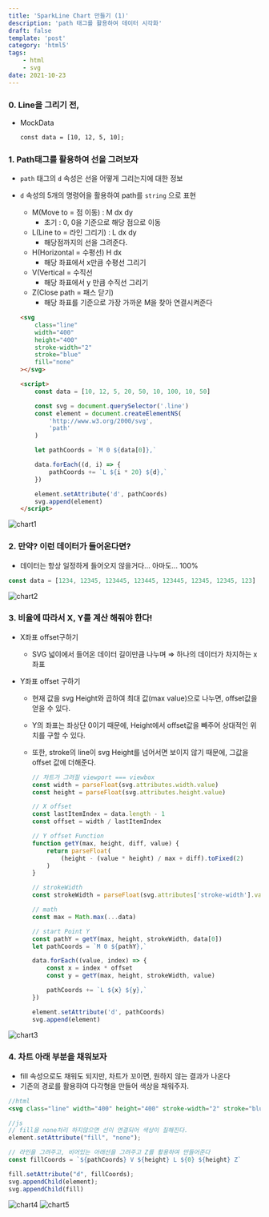 ```yaml
---
title: 'SparkLine Chart 만들기 (1)'
description: 'path 태그를 활용하여 데이터 시각화'
draft: false
template: 'post'
category: 'html5'
tags:
    - html
    - svg
date: 2021-10-23
---
```


### 0. Line을 그리기 전,

-   MockData

    ```html
    const data = [10, 12, 5, 10];
    ```

### 1. Path태그를 활용하여 선을 그려보자

-   `path` 태그의 `d` 속성은 선을 어떻게 그리는지에 대한 정보
-   `d` 속성의 5개의 명령어을 활용하여 path를 `string` 으로 표현

    -   M(Move to = 점 이동) : M dx dy
        -   초기 : 0, 0을 기준으로 해당 점으로 이동
    -   L(Line to = 라인 그리기) : L dx dy
        -   해당점까지의 선을 그려준다.
    -   H(Horizontal = 수평선) H dx
        -   해당 좌표에서 x만큼 수평선 그리기
    -   V(Vertical = 수직선
        -   해당 좌표에서 y 만큼 수직선 그리기
    -   Z(Close path = 패스 닫기)
        -   해당 좌표를 기준으로 가장 가까운 M을 찾아 연결시켜준다

    ```html
    <svg
        class="line"
        width="400"
        height="400"
        stroke-width="2"
        stroke="blue"
        fill="none"
    ></svg>

    <script>
        const data = [10, 12, 5, 20, 50, 10, 100, 10, 50]

        const svg = document.querySelector('.line')
        const element = document.createElementNS(
            'http://www.w3.org/2000/svg',
            'path'
        )

        let pathCoords = `M 0 ${data[0]},`

        data.forEach((d, i) => {
            pathCoords += `L ${i * 20} ${d},`
        })

        element.setAttribute('d', pathCoords)
        svg.append(element)
    </script>
    ```

![chart1](../../assets/chart-1.png)

### 2. 만약? 이런 데이터가 들어온다면?

-   데이터는 항상 일정하게 들어오지 않을거다... 아마도... 100%

```jsx
const data = [1234, 12345, 123445, 123445, 123445, 12345, 12345, 123]
```

![chart2](../../assets/chart-2.png)

### 3. 비율에 따라서 X, Y를 계산 해줘야 한다!

-   X좌표 offset구하기
    -   SVG 넓이에서 들어온 데이터 길이만큼 나누며 ⇒ 하나의 데이터가 차지하는 x 좌표
-   Y좌표 offset 구하기

    -   현재 값을 svg Height와 곱하여 최대 값(max value)으로 나누면, offset값을 얻을 수 있다.
    -   Y의 좌표는 좌상단 0이기 때문에, Height에서 offset값을 빼주어 상대적인 위치를 구할 수 있다.
    -   또한, stroke의 line이 svg Height를 넘어서면 보이지 않기 때문에, 그값을 offset 값에 더해준다.

        ```jsx
        // 차트가 그려질 viewport === viewbox
        const width = parseFloat(svg.attributes.width.value)
        const height = parseFloat(svg.attributes.height.value)

        // X offset
        const lastItemIndex = data.length - 1
        const offset = width / lastItemIndex

        // Y offset Function
        function getY(max, height, diff, value) {
            return parseFloat(
                (height - (value * height) / max + diff).toFixed(2)
            )
        }

        // strokeWidth
        const strokeWidth = parseFloat(svg.attributes['stroke-width'].value)

        // math
        const max = Math.max(...data)

        // start Point Y
        const pathY = getY(max, height, strokeWidth, data[0])
        let pathCoords = `M 0 ${pathY},`

        data.forEach((value, index) => {
            const x = index * offset
            const y = getY(max, height, strokeWidth, value)

            pathCoords += `L ${x} ${y},`
        })

        element.setAttribute('d', pathCoords)
        svg.append(element)
        ```

![chart3](../../assets/chart-3.png)

### 4. 차트 아래 부분을 채워보자

-   fill 속성으로도 채워도 되지만, 차트가 꼬이면, 원하지 않는 결과가 나온다
-   기존의 경로를 활용하여 다각형을 만들어 색상을 채워주자.

```jsx
//html
<svg class="line" width="400" height="400" stroke-width="2" stroke="blue" fill="rgba(0, 0, 255, .2)"></svg>  <span class="tooltip" hidden="true"></span>

//js
// fill을 none처리 하지않으면 선이 연결되어 색상이 칠해진다.
element.setAttribute("fill", "none");

// 라인을 그려주고, 비어있는 아래선을 그려주고 Z를 활용하여 만들어준다
const fillCoords = `${pathCoords} V ${height} L ${0} ${height} Z`

fill.setAttribute("d", fillCoords);
svg.appendChild(element);
svg.appendChild(fill)
```

![chart4](../../assets/chart-4.png)
![chart5](../../assets/chart-5.png)
